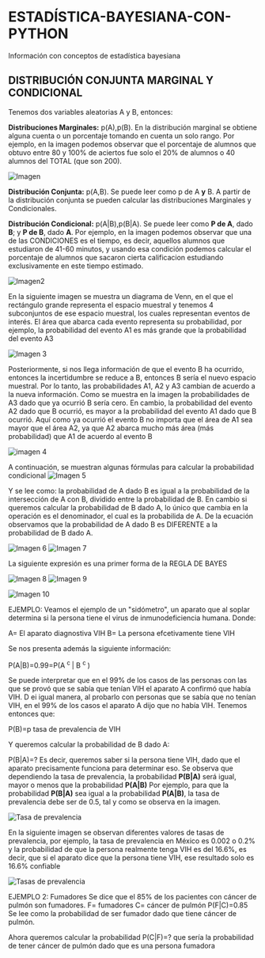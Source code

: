 # ESTADÍSTICA-BAYESIANA-CON-PYTHON
Información con conceptos de estadística bayesiana
## DISTRIBUCIÓN CONJUNTA MARGINAL Y CONDICIONAL
Tenemos dos variables aleatorias A y B, entonces:

**Distribuciones Marginales:** p(A),p(B).  En la distribución marginal se obtiene alguna cuenta o un porcentaje tomando en cuenta un solo rango. Por ejemplo, en la imagen podemos observar que el porcentaje de alumnos que obtuvo entre 80 y 100% de aciertos fue solo el 20% de alumnos o 40 alumnos del TOTAL (que son 200).

![Imagen](https://github.com/Parkins555/OPTIMIZACION-BAYESIANA/blob/main/Dis%20Marginal.PNG?raw=true)

**Distribución Conjunta:** p(A,B). Se puede leer como p de A **y** B. A partir de la distribución conjunta se pueden calcular las distribuciones Marginales y Condicionales.

**Distribución Condicional:** p(A|B),p(B|A). Se puede leer como **P de A**, dado **B**; y **P de B**, dado **A**. Por ejemplo, en la imagen podemos observar que una de las CONDICIONES es el tiempo, es decir, aquellos alumnos que estudiaron de 41-60 minutos, y usando esa condición podemos calcular el porcentaje de alumnos que sacaron cierta calificacion estudiando exclusivamente en este tiempo estimado.

![Imagen2](https://github.com/Parkins555/OPTIMIZACION-BAYESIANA/blob/main/Dis%20Condicional.PNG?raw=true)

En la siguiente imagen se muestra un diagrama de Venn, en el que el rectángulo grande representa el espacio muestral y tenemos 4 subconjuntos de ese espacio muestral, los cuales representan eventos de interés. El área que abarca cada evento representa su probabilidad, por ejemplo, la probabilidad del evento A1 es más grande que la probabilidad del evento A3

![Imagen 3](https://github.com/Parkins555/OPTIMIZACION-BAYESIANA/blob/main/diagrama%20venn.PNG?raw=true)

Posteriormente, si nos llega información de que el evento B ha ocurrido, entonces la incertidumbre se reduce a B, entonces B sería el nuevo espacio muestral. Por lo tanto, las probabilidades A1, A2 y A3 cambian de acuerdo a la nueva información. Como se muestra en la imagen la probabilidades de A3 dado que ya ocurrió B sería cero. En cambio, la probabilidad del evento A2 dado que B ocurrió, es mayor a la probabilidad del evento A1 dado que B ocurrió. Aquí como ya ocurrió el evento B no importa que el área de A1 sea mayor que el área A2, ya que A2 abarca mucho más área (más probabilidad) que A1 de acuerdo al evento B

![imagen 4](https://github.com/Parkins555/OPTIMIZACION-BAYESIANA/blob/main/diagrama%20de%20venn%202.PNG?raw=true)

A continuación, se muestran algunas fórmulas para calcular la probabilidad condicional
![Imagen 5](https://github.com/Parkins555/OPTIMIZACION-BAYESIANA/blob/main/formula.PNG?raw=true)

Y se lee como: la probabilidad de A dado B es igual a la probabilidad de la intersección de A con B, dividido entre la probabilidad de B. En cambio si queremos calcular la probabilidad de B dado A, lo único que cambia en la operación es el denominador, el cual es la probabilida de A. De la ecuación observamos que la probabilidad de A dado B es DIFERENTE a la probabilidad de B dado A.

![Imagen 6](https://github.com/Parkins555/OPTIMIZACION-BAYESIANA/blob/main/formula%202.PNG?raw=true)
![Imagen 7](https://github.com/Parkins555/OPTIMIZACION-BAYESIANA/blob/main/formula%203.PNG?raw=true)

La siguiente expresión es una primer forma de la REGLA DE BAYES

![Imagen 8](https://github.com/Parkins555/OPTIMIZACION-BAYESIANA/blob/main/regla%20de%20bayes.PNG?raw=true)
![Imagen 9](https://github.com/Parkins555/OPTIMIZACION-BAYESIANA/blob/main/GENERAL.PNG?raw=true)

![Imagen 10](https://github.com/Parkins555/OPTIMIZACION-BAYESIANA/blob/main/regla%20de%20bayes%202.PNG?raw=true)

EJEMPLO: Veamos el ejemplo de un "sidómetro", un aparato que al soplar determina si la persona tiene el virus de inmunodeficiencia humana. Donde: 

A= El aparato diagnostiva VIH
B= La persona efcetivamente tiene VIH

Se nos presenta además la siguiente información:

P(A|B)=0.99=P(A <sup> c </sup> | B <sup> c </sup>)

Se puede interpretar que en el 99% de los casos de las personas con las que se provó que se sabía que tenían VIH el aparato A confirmó que había VIH. D ei igual manera, al probarlo con personas que se sabía que no tenían VIH, en el 99% de los casos el aparato A dijo que no había VIH. Tenemos entonces que: 

P(B)=p     tasa de prevalencia de VIH

Y queremos calcular la probabilidad de B dado A:

P(B|A)=?  Es decir, queremos saber si la persona tiene VIH, dado que el aparato precisamente funciona para determinar eso. Se observa que dependiendo la tasa de prevalencia, la probabilidad **P(B|A)** será igual, mayor o menos que la probabilidad **P(A|B)**
Por ejemplo, para que la probabilidad **P(B|A)** sea igual a la probabilidad **P(A|B)**, la tasa de prevalencia debe ser de 0.5, tal y como se observa en la imagen.

![Tasa de prevalencia](https://github.com/Parkins555/OPTIMIZACION-BAYESIANA/blob/main/tasa%20de%20prevalencia.PNG?raw=true)

En la siguiente imagen se observan diferentes valores de tasas de prevalencia, por ejemplo, la tasa de prevalencia en México es 0.002 o 0.2% y la probabilidad de que la persona realmente tenga VIH es del 16.6%, es decir, que si el aparato dice que la persona tiene VIH, ese resultado solo es 16.6% confiable

![Tasas de prevalencia](https://github.com/Parkins555/OPTIMIZACION-BAYESIANA/blob/main/tasas%20de%20prevalencia.PNG?raw=true)

EJEMPLO 2: Fumadores
Se dice que el 85% de los pacientes con cáncer de pulmón son fumadores.
F= fumadores
C= cáncer de pulmón
P(F|C)=0.85  Se lee como la probabilidad de ser fumador dado que tiene cáncer de pulmón.

Ahora queremos calcular la probabilidad P(C|F)=?  que sería la probabilidad de tener cáncer de pulmón dado que es una persona fumadora
